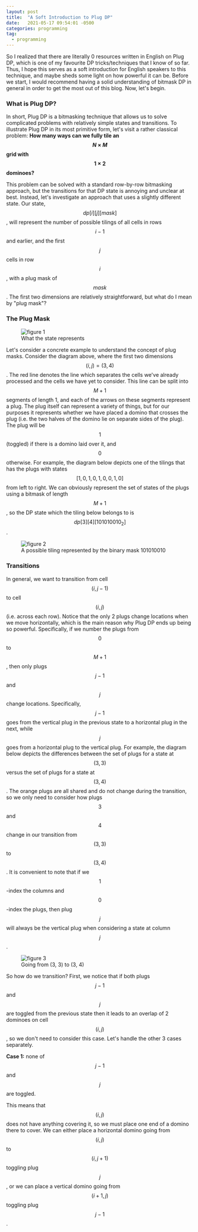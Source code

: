 ```yaml
---
layout: post
title:  "A Soft Introduction to Plug DP"
date:   2021-05-17 09:54:01 -0500
categories: programming
tag:
  - programming
---
```


So I realized that there are literally 0 resources written in English on Plug DP, which is one of my favourite DP tricks/techniques that I know of so far. Thus, I hope this serves as a soft introduction for English speakers to this technique, and maybe sheds some light on how powerful it can be. Before we start, I would recommend having a solid understanding of bitmask DP in general in order to get the most out of this blog. Now, let's begin.

### What is Plug DP?

In short, Plug DP is a bitmasking technique that allows us to solve complicated problems with relatively simple states and transitions. To illustrate Plug DP in its most primitive form, let's visit a rather classical problem: **How many ways can we fully tile an $$N \times M$$ grid with $$1 \times 2$$ dominoes?**

This problem can be solved with a standard row-by-row bitmasking approach, but the transitions for that DP state is annoying and unclear at best. Instead, let's investigate an approach that uses a slightly different state. Our state, $$dp[i][j][mask]$$, will represent the number of possible tilings of all cells in rows $$i-1$$ and earlier, and the first $$j$$ cells in row $$i$$, with a plug mask of $$mask$$. The first two dimensions are relatively straightforward, but what do I mean by "plug mask"?

### The Plug Mask

<figure>
<img src="fig1.jpg" alt="figure 1">
<figcaption>What the state represents</figcaption>
</figure>

Let's consider a concrete example to understand the concept of plug masks. Consider the diagram above, where the first two dimensions $$(i, j) = (3, 4)$$. The red line denotes the line which separates the cells we've already processed and the cells we have yet to consider. This line can be split into $$M+1$$ segments of length 1, and each of the arrows on these segments represent a plug. The plug itself can represent a variety of things, but for our purposes it represents whether we have placed a domino that crosses the plug (i.e. the two halves of the domino lie on separate sides of the plug). The plug will be $$1$$ (toggled) if there is a domino laid over it, and $$0$$ otherwise. For example, the diagram below depicts one of the tilings that has the plugs with states $$[1, 0, 1, 0, 1, 0, 0, 1, 0]$$ from left to right. We can obviously represent the set of states of the plugs using a bitmask of length $$M+1$$, so the DP state which the tiling below belongs to is $$dp[3][4][101010010_2]$$.

<figure>
<img src="fig2.jpg" alt="figure 2">
<figcaption>A possible tiling represented by the binary mask 101010010</figcaption>
</figure>

### Transitions

In general, we want to transition from cell $$(i, j - 1)$$ to cell $$(i, j)$$ (i.e. across each row). Notice that the only 2 plugs change locations when we move horizontally, which is the main reason why Plug DP ends up being so powerful. Specifically, if we number the plugs from $$0$$ to $$M+1$$, then only plugs $$j-1$$ and $$j$$ change locations. Specifically, $$j-1$$ goes from the vertical plug in the previous state to a horizontal plug in the next, while $$j$$ goes from a horizontal plug to the vertical plug. For example, the diagram below depicts the differences between the set of plugs for a state at $$(3, 3)$$ versus the set of plugs for a state at $$(3, 4)$$. The orange plugs are all shared and do not change during the transition, so we only need to consider how plugs $$3$$ and $$4$$ change in our transition from $$(3, 3)$$ to $$(3, 4)$$. It is convenient to note that if we $$1$$-index the columns and $$0$$-index the plugs, then plug $$j$$ will always be the vertical plug when considering a state at column $$j$$.

<figure>
<img src="fig3.jpg" alt="figure 3">
<figcaption>Going from (3, 3) to (3, 4)</figcaption>
</figure>

So how do we transition? First, we notice that if both plugs $$j-1$$ and $$j$$ are toggled from the previous state then it leads to an overlap of 2 dominoes on cell $$(i, j)$$, so we don't need to consider this case. Let's handle the other 3 cases separately.

**Case 1:** none of $$j-1$$ and $$j$$ are toggled.

This means that $$(i, j)$$ does not have anything covering it, so we must place one end of a domino there to cover. We can either place a horizontal domino going from $$(i, j)$$ to $$(i, j+1)$$ toggling plug $$j$$, or we can place a vertical domino going from $$(i+1, j)$$ toggling plug $$j-1$$.
